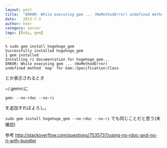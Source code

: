 ```yaml
---
layout: post
title:  "ERROR: While executing gem ... (NoMethodError) undefined method `map' for Gem::Specification:Class"
date:   2013-7-3
author: kter
category: server
tags: [Ruby, gem]
---
```

```
% sudo gem install hogehoge_gem
Successfully installed hogehoge_gem
1 gem installed
Installing ri documentation for hogehoge_gem...
ERROR: While executing gem ... (NoMethodError)
undefined method `map' for Gem::Specification:Class
```

とか表示されるとき

~/.gemrcに

```gem: --no-rdoc --no-ri```

 を追加すればよろし。
  
 ```sudo gem install hogehoge_gem --no-rdoc --no-ri```
 でも同じことだと思う(未確認)
  
  
 参考
 <http://stackoverflow.com/questions/7535737/using-no-rdoc-and-no-ri-with-bundler>
